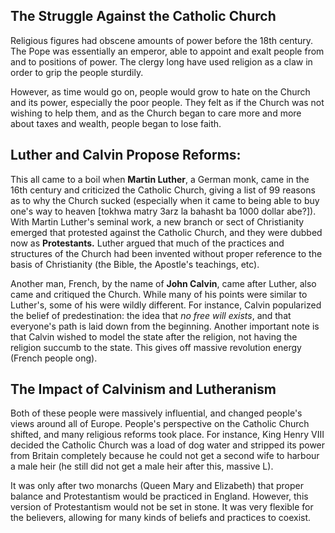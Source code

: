 ## The Struggle Against the Catholic Church

Religious figures had obscene amounts of power before the 18th century. The Pope was essentially an emperor, able to appoint and exalt people from and to positions of power. The clergy long have used religion as a claw in order to grip the people sturdily.

However, as time would go on, people would grow to hate on the Church and its power, especially the poor people. They felt as if the Church was not wishing to help them, and as the Church began to care more and more about taxes and wealth, people began to lose faith.


## Luther and Calvin Propose Reforms:

This all came to a boil when **Martin Luther**, a German monk, came in the 16th century and criticized the Catholic Church, giving a list of 99 reasons as to why the Church sucked (especially when it came to being able to buy one's way to heaven \[tokhwa matry 3arz la bahasht ba 1000 dollar abe?\]). With Martin Luther's seminal work, a new branch or sect of Christianity emerged that protested against the Catholic Church, and they were dubbed now as **Protestants.** Luther argued that much of the practices and structures of the Church had been invented without proper reference to the basis of Christianity (the Bible, the Apostle's teachings, etc).

Another man, French, by the name of **John Calvin**, came after Luther, also came and critiqued the Church. While many of his points were similar to Luther's, some of his were wildly different. For instance, Calvin popularized the belief of predestination: the idea that *no free will exists*, and that everyone's path is laid down from the beginning. Another important note is that Calvin wished to model the state after the religion, not having the religion succumb to the state. This gives off massive revolution energy (French people ong).


## The Impact of Calvinism and Lutheranism

Both of these people were massively influential, and changed people's views around all of Europe. People's perspective on the Catholic Church shifted, and many religious reforms took place. For instance, King Henry VIII decided the Catholic Church was a load of dog water and stripped its power from Britain completely because he could not get a second wife to harbour a male heir (he still did not get a male heir after this, massive L). 

It was only after two monarchs (Queen Mary and Elizabeth) that proper balance and Protestantism would be practiced in England. However, this version of Protestantism would not be set in stone. It was very flexible for the believers, allowing for many kinds of beliefs and practices to coexist.
